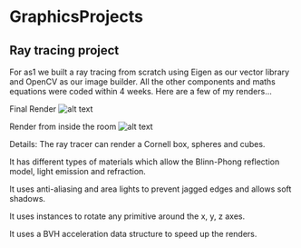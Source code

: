 # GraphicsProjects

## Ray tracing project
For as1 we built a ray tracing from scratch using Eigen as our vector library and OpenCV as our image builder. All the other components and maths equations were coded within 4 weeks. Here are a few of my renders...

Final Render
![alt text](https://github.com/humaid123/GraphicsProjects/blob/main/renders/HIGH%20QUALITY%20final%20render.png)

Render from inside the room
![alt text](https://github.com/humaid123/GraphicsProjects/blob/main/renders/HIGH%20QUALITY%20final%20render%20inside%20the%20room.png)

Details:
The ray tracer can render a Cornell box, spheres and cubes.

It has different types of materials which allow the Blinn-Phong reflection model, light emission and refraction. 

It uses anti-aliasing and area lights to prevent jagged edges and allows soft shadows.

It uses instances to rotate any primitive around the x, y, z axes.

It uses a BVH acceleration data structure to speed up the renders.